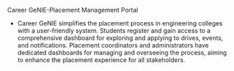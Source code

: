 Career GeNIE-Placement Management Portal
-	Career GeNIE simplifies the placement process in engineering colleges with a user-friendly system. Students register and gain access to a comprehensive dashboard for exploring and applying to drives, events, and notifications. Placement coordinators and administrators have dedicated dashboards for managing and overseeing the process, aiming to enhance the placement experience for all stakeholders.
